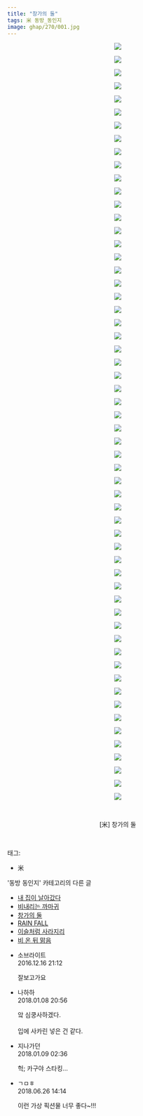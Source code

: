 ```yaml
---
title: "창가의 둘"
tags: 米 동방_동인지
image: ghap/270/001.jpg
---
```

<div class="article">
<p style="text-align: center; clear: none; float: none;"><img src="{{ site.nasurl }}/ghap/270/001.jpg"/></p>
<p style="text-align: center; clear: none; float: none;"><img src="{{ site.nasurl }}/ghap/270/002.png"/></p>
<p style="text-align: center; clear: none; float: none;"><img src="{{ site.nasurl }}/ghap/270/003.jpg"/></p>
<p style="text-align: center; clear: none; float: none;"><img src="{{ site.nasurl }}/ghap/270/004.jpg"/></p>
<p style="text-align: center; clear: none; float: none;"><img src="{{ site.nasurl }}/ghap/270/005.jpg"/></p>
<p style="text-align: center; clear: none; float: none;"><img src="{{ site.nasurl }}/ghap/270/006.jpg"/></p>
<p style="text-align: center; clear: none; float: none;"><img src="{{ site.nasurl }}/ghap/270/007.jpg"/></p>
<p style="text-align: center; clear: none; float: none;"><img src="{{ site.nasurl }}/ghap/270/008.jpg"/></p>
<p style="text-align: center; clear: none; float: none;"><img src="{{ site.nasurl }}/ghap/270/009.jpg"/></p>
<p style="text-align: center; clear: none; float: none;"><img src="{{ site.nasurl }}/ghap/270/010.jpg"/></p>
<p style="text-align: center; clear: none; float: none;"><img src="{{ site.nasurl }}/ghap/270/011.jpg"/></p>
<p style="text-align: center; clear: none; float: none;"><img src="{{ site.nasurl }}/ghap/270/012.jpg"/></p>
<p style="text-align: center; clear: none; float: none;"><img src="{{ site.nasurl }}/ghap/270/013.jpg"/></p>
<p style="text-align: center; clear: none; float: none;"><img src="{{ site.nasurl }}/ghap/270/014.jpg"/></p>
<p style="text-align: center; clear: none; float: none;"><img src="{{ site.nasurl }}/ghap/270/015.jpg"/></p>
<p style="text-align: center; clear: none; float: none;"><img src="{{ site.nasurl }}/ghap/270/016.jpg"/></p>
<p style="text-align: center; clear: none; float: none;"><img src="{{ site.nasurl }}/ghap/270/017.jpg"/></p>
<p style="text-align: center; clear: none; float: none;"><img src="{{ site.nasurl }}/ghap/270/018.jpg"/></p>
<p style="text-align: center; clear: none; float: none;"><img src="{{ site.nasurl }}/ghap/270/019.jpg"/></p>
<p style="text-align: center; clear: none; float: none;"><img src="{{ site.nasurl }}/ghap/270/020.jpg"/></p>
<p style="text-align: center; clear: none; float: none;"><img src="{{ site.nasurl }}/ghap/270/021.jpg"/></p>
<p style="text-align: center; clear: none; float: none;"><img src="{{ site.nasurl }}/ghap/270/022.jpg"/></p>
<p style="text-align: center; clear: none; float: none;"><img src="{{ site.nasurl }}/ghap/270/023.jpg"/></p>
<p style="text-align: center; clear: none; float: none;"><img src="{{ site.nasurl }}/ghap/270/024.jpg"/></p>
<p style="text-align: center; clear: none; float: none;"><img src="{{ site.nasurl }}/ghap/270/025.jpg"/></p>
<p style="text-align: center; clear: none; float: none;"><img src="{{ site.nasurl }}/ghap/270/026.jpg"/></p>
<p style="text-align: center; clear: none; float: none;"><img src="{{ site.nasurl }}/ghap/270/027.jpg"/></p>
<p style="text-align: center; clear: none; float: none;"><img src="{{ site.nasurl }}/ghap/270/028.jpg"/></p>
<p style="text-align: center; clear: none; float: none;"><img src="{{ site.nasurl }}/ghap/270/029.jpg"/></p>
<p style="text-align: center; clear: none; float: none;"><img src="{{ site.nasurl }}/ghap/270/030.jpg"/></p>
<p style="text-align: center; clear: none; float: none;"><img src="{{ site.nasurl }}/ghap/270/031.jpg"/></p>
<p style="text-align: center; clear: none; float: none;"><img src="{{ site.nasurl }}/ghap/270/032.jpg"/></p>
<p style="text-align: center; clear: none; float: none;"><img src="{{ site.nasurl }}/ghap/270/033.jpg"/></p>
<p style="text-align: center; clear: none; float: none;"><img src="{{ site.nasurl }}/ghap/270/034.jpg"/></p>
<p style="text-align: center; clear: none; float: none;"><img src="{{ site.nasurl }}/ghap/270/035.jpg"/></p>
<p style="text-align: center; clear: none; float: none;"><img src="{{ site.nasurl }}/ghap/270/036.jpg"/></p>
<p style="text-align: center; clear: none; float: none;"><img src="{{ site.nasurl }}/ghap/270/037.jpg"/></p>
<p style="text-align: center; clear: none; float: none;"><img src="{{ site.nasurl }}/ghap/270/038.jpg"/></p>
<p style="text-align: center; clear: none; float: none;"><img src="{{ site.nasurl }}/ghap/270/039.jpg"/></p>
<p style="text-align: center; clear: none; float: none;"><img src="{{ site.nasurl }}/ghap/270/040.jpg"/></p>
<p style="text-align: center; clear: none; float: none;"><img src="{{ site.nasurl }}/ghap/270/041.jpg"/></p>
<p style="text-align: center; clear: none; float: none;"><img src="{{ site.nasurl }}/ghap/270/042.jpg"/></p>
<p style="text-align: center; clear: none; float: none;"><img src="{{ site.nasurl }}/ghap/270/043.jpg"/></p>
<p style="text-align: center; clear: none; float: none;"><img src="{{ site.nasurl }}/ghap/270/044.jpg"/></p>
<p style="text-align: center; clear: none; float: none;"><img src="{{ site.nasurl }}/ghap/270/045.jpg"/></p>
<p style="text-align: center; clear: none; float: none;"><img src="{{ site.nasurl }}/ghap/270/046.jpg"/></p>
<p style="text-align: center; clear: none; float: none;"><img src="{{ site.nasurl }}/ghap/270/047.jpg"/></p>
<p style="text-align: center; clear: none; float: none;"><img src="{{ site.nasurl }}/ghap/270/048.jpg"/></p>
<p style="text-align: center; clear: none; float: none;"><img src="{{ site.nasurl }}/ghap/270/049.jpg"/></p>
<p style="text-align: center; clear: none; float: none;"><img src="{{ site.nasurl }}/ghap/270/050.jpg"/></p>
<p style="text-align: center; clear: none; float: none;"><img src="{{ site.nasurl }}/ghap/270/051.jpg"/></p>
<p style="text-align: center; clear: none; float: none;"><img src="{{ site.nasurl }}/ghap/270/052.jpg"/></p>
<p style="text-align: center; clear: none; float: none;"><img src="{{ site.nasurl }}/ghap/270/053.jpg"/></p>
<p style="text-align: center; clear: none; float: none;"><img src="{{ site.nasurl }}/ghap/270/054.jpg"/></p>
<p style="text-align: center; clear: none; float: none;"><img src="{{ site.nasurl }}/ghap/270/055.jpg"/></p>
<p style="text-align: center; clear: none; float: none;"><img src="{{ site.nasurl }}/ghap/270/056.jpg"/></p>
<p style="text-align: center; clear: none; float: none;"><img src="{{ site.nasurl }}/ghap/270/057.jpg"/></p>
<p style="text-align: center; clear: none; float: none;"><img src="{{ site.nasurl }}/ghap/270/058.jpg"/></p>
<p style="text-align: center; clear: none; float: none;"><br/></p>
<p style="text-align: center; clear: none; float: none;">[米] 창가의 둘<br/></p>
<p><br/></p>
</div><div class="tagTrail">
<p>태그: </p>
<ul>
<li>米</li>
</ul>
</div><div class="another">
<p>'동방 동인지' 카테고리의 다른 글</p>
<ul>
<li><a href="/2016-06-19-ghap_272">내 집이 날아갔다</a></li>
<li><a href="/2016-06-19-ghap_271">비내리는 까마귀</a></li>
<li><a href="/2016-06-19-ghap_270">창가의 둘</a></li>
<li><a href="/2016-06-19-ghap_269">RAIN FALL</a></li>
<li><a href="/2016-06-19-ghap_268">이슬처럼 사라지리</a></li>
<li><a href="/2016-06-19-ghap_267">비 온 뒤 맑음</a></li>
</ul>
</div><div class="cb_module cb_fluid">
<div class="cb_wrt cb_profile">
<div class="comment">
<ul>
<li class="cb_thumb_off" id="comment14871461">
<div class="cb_comment_area">
<div class="cb_info_area">
<div class="cb_section">
<span class="cb_nick_name">소브라이트</span>
</div>
<div class="cb_section">
<span class="cb_date">2016.12.16 21:12 </span>
</div>
</div>
<div class="cb_dsc_comment">
<p class="cb_dsc">
											잘보고가요
										</p>
</div>
</div></li>
<li class="cb_thumb_off" id="comment15169423">
<div class="cb_comment_area">
<div class="cb_info_area">
<div class="cb_section">
<span class="cb_nick_name">나하하</span>
</div>
<div class="cb_section">
<span class="cb_date">2018.01.08 20:56 </span>
</div>
</div>
<div class="cb_dsc_comment">
<p class="cb_dsc">
											앜 심쿵사하겠다.<br/>
<br/>
입에 사카린 넣은 건 같다.
										</p>
</div>
</div></li>
<li class="cb_thumb_off" id="comment15169673">
<div class="cb_comment_area">
<div class="cb_info_area">
<div class="cb_section">
<span class="cb_nick_name">지나가던</span>
</div>
<div class="cb_section">
<span class="cb_date">2018.01.09 02:36 </span>
</div>
</div>
<div class="cb_dsc_comment">
<p class="cb_dsc">
											헉; 카구야 스타킹...
										</p>
</div>
</div></li>
<li class="cb_thumb_off" id="comment15276996">
<div class="cb_comment_area">
<div class="cb_info_area">
<div class="cb_section">
<span class="cb_nick_name">ㄱㅁㅎ</span>
</div>
<div class="cb_section">
<span class="cb_date">2018.06.26 14:14 </span>
</div>
</div>
<div class="cb_dsc_comment">
<p class="cb_dsc">
											이런 가상 픽션물 너무 좋다~!!!
										</p>
</div>
</div></li>
</ul>
</div>
</div><!-- commentList close -->
</div>